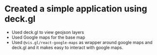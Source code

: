 # Created a simple application using deck.gl

- Used deck.gl to view geojson layers
- Used Google maps for the base map
- Used `@vis.gl/react-google-maps` as wrapper around google maps and deck.gl and it makes easy to interact with google maps.
